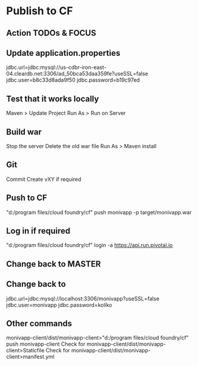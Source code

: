 # Publish to CF

## Action TODOs & FOCUS

## Update application.properties 

jdbc.url=jdbc:mysql://us-cdbr-iron-east-04.cleardb.net:3306/ad_50bca53daa359fe?useSSL=false
jdbc.user=b8c33d8ada9f50
jdbc.password=b19c97ed

## Test that it works locally

Maven > Update Project
Run As > Run on Server

## Build war

Stop the server
Delete the old war file
Run As > Maven install

## Git

Commit
Create vXY if required

## Push to CF

"d:/program files/cloud foundry/cf" push monivapp -p target/monivapp.war

## Log in if required

"d:/program files/cloud foundry/cf" login -a https://api.run.pivotal.io

## Change back to MASTER

## Change back to 

jdbc.url=jdbc:mysql://localhost:3306/monivapp?useSSL=false
jdbc.user=monivapp
jdbc.password=koliko

## Other commands

monivapp-client/dist/monivapp-client>"d:/program files/cloud foundry/cf" push monivapp-client
Check for monivapp-client/dist/monivapp-client>Staticfile
Check for monivapp-client/dist/monivapp-client>manifest.yml